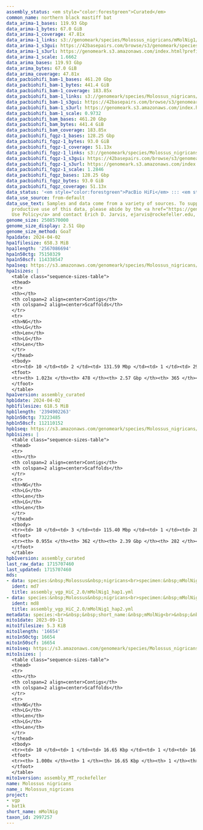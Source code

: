 ```yaml
---
assembly_status: <em style="color:forestgreen">Curated</em>
common_name: northern black mastiff bat
data_arima-1_bases: 119.93 Gbp
data_arima-1_bytes: 67.0 GiB
data_arima-1_coverage: 47.81x
data_arima-1_links: s3://genomeark/species/Molossus_nigricans/mMolNig1/genomic_data/arima/<br>
data_arima-1_s3gui: https://42basepairs.com/browse/s3/genomeark/species/Molossus_nigricans/mMolNig1/genomic_data/arima/
data_arima-1_s3url: https://genomeark.s3.amazonaws.com/index.html?prefix=species/Molossus_nigricans/mMolNig1/genomic_data/arima/
data_arima-1_scale: 1.6662
data_arima_bases: 119.93 Gbp
data_arima_bytes: 67.0 GiB
data_arima_coverage: 47.81x
data_pacbiohifi_bam-1_bases: 461.20 Gbp
data_pacbiohifi_bam-1_bytes: 441.4 GiB
data_pacbiohifi_bam-1_coverage: 183.85x
data_pacbiohifi_bam-1_links: s3://genomeark/species/Molossus_nigricans/mMolNig1/genomic_data/pacbio_hifi/<br>
data_pacbiohifi_bam-1_s3gui: https://42basepairs.com/browse/s3/genomeark/species/Molossus_nigricans/mMolNig1/genomic_data/pacbio_hifi/
data_pacbiohifi_bam-1_s3url: https://genomeark.s3.amazonaws.com/index.html?prefix=species/Molossus_nigricans/mMolNig1/genomic_data/pacbio_hifi/
data_pacbiohifi_bam-1_scale: 0.9732
data_pacbiohifi_bam_bases: 461.20 Gbp
data_pacbiohifi_bam_bytes: 441.4 GiB
data_pacbiohifi_bam_coverage: 183.85x
data_pacbiohifi_fqgz-1_bases: 128.25 Gbp
data_pacbiohifi_fqgz-1_bytes: 93.0 GiB
data_pacbiohifi_fqgz-1_coverage: 51.13x
data_pacbiohifi_fqgz-1_links: s3://genomeark/species/Molossus_nigricans/mMolNig1/genomic_data/pacbio_hifi/<br>
data_pacbiohifi_fqgz-1_s3gui: https://42basepairs.com/browse/s3/genomeark/species/Molossus_nigricans/mMolNig1/genomic_data/pacbio_hifi/
data_pacbiohifi_fqgz-1_s3url: https://genomeark.s3.amazonaws.com/index.html?prefix=species/Molossus_nigricans/mMolNig1/genomic_data/pacbio_hifi/
data_pacbiohifi_fqgz-1_scale: 1.2846
data_pacbiohifi_fqgz_bases: 128.25 Gbp
data_pacbiohifi_fqgz_bytes: 93.0 GiB
data_pacbiohifi_fqgz_coverage: 51.13x
data_status: '<em style="color:forestgreen">PacBio HiFi</em> ::: <em style="color:forestgreen">Arima</em>'
data_use_source: from-default
data_use_text: Samples and data come from a variety of sources. To support fair and
  productive use of this data, please abide by the <a href="https://genome10k.soe.ucsc.edu/data-use-policies/">Data
  Use Policy</a> and contact Erich D. Jarvis, ejarvis@rockefeller.edu, with any questions.
genome_size: 2508570000
genome_size_display: 2.51 Gbp
genome_size_method: GoaT
hpa1date: 2024-04-02
hpa1filesize: 658.3 MiB
hpa1length: '2567086694'
hpa1n50ctg: 75150329
hpa1n50scf: 114338547
hpa1seq: https://s3.amazonaws.com/genomeark/species/Molossus_nigricans/mMolNig1/assembly_curated/mMolNig1.hap1.cur.20240402.fasta.gz
hpa1sizes: |
  <table class="sequence-sizes-table">
  <thead>
  <tr>
  <th></th>
  <th colspan=2 align=center>Contigs</th>
  <th colspan=2 align=center>Scaffolds</th>
  </tr>
  <tr>
  <th>NG</th>
  <th>LG</th>
  <th>Len</th>
  <th>LG</th>
  <th>Len</th>
  </tr>
  </thead>
  <tbody>
  <tr><td> 10 </td><td> 2 </td><td> 131.59 Mbp </td><td> 1 </td><td> 290.66 Mbp </td></tr><tr><td> 20 </td><td> 5 </td><td> 99.15 Mbp </td><td> 3 </td><td> 138.85 Mbp </td></tr><tr><td> 30 </td><td> 7 </td><td> 96.97 Mbp </td><td> 5 </td><td> 121.09 Mbp </td></tr><tr><td> 40 </td><td> 10 </td><td> 81.60 Mbp </td><td> 7 </td><td> 119.95 Mbp </td></tr><tr style="background-color:#cccccc;"><td> 50 </td><td> 13 </td><td style="background-color:#88ff88;"> 75.15 Mbp </td><td> 9 </td><td style="background-color:#88ff88;"> 114.34 Mbp </td></tr><tr><td> 60 </td><td> 17 </td><td> 60.63 Mbp </td><td> 11 </td><td> 111.88 Mbp </td></tr><tr><td> 70 </td><td> 22 </td><td> 42.52 Mbp </td><td> 14 </td><td> 100.15 Mbp </td></tr><tr><td> 80 </td><td> 30 </td><td> 25.53 Mbp </td><td> 17 </td><td> 74.73 Mbp </td></tr><tr><td> 90 </td><td> 46 </td><td> 10.24 Mbp </td><td> 20 </td><td> 58.91 Mbp </td></tr><tr><td> 100 </td><td> 140 </td><td> 0.88 Mbp </td><td> 50 </td><td> 1.26 Mbp </td></tr></tbody>
  <tfoot>
  <tr><th> 1.023x </th><th> 478 </th><th> 2.57 Gbp </th><th> 365 </th><th> 2.57 Gbp </th></tr>
  </tfoot>
  </table>
hpa1version: assembly_curated
hpb1date: 2024-04-02
hpb1filesize: 618.5 MiB
hpb1length: '2394902263'
hpb1n50ctg: 73223485
hpb1n50scf: 112110152
hpb1seq: https://s3.amazonaws.com/genomeark/species/Molossus_nigricans/mMolNig1/assembly_curated/mMolNig1.hap2.cur.20240402.fasta.gz
hpb1sizes: |
  <table class="sequence-sizes-table">
  <thead>
  <tr>
  <th></th>
  <th colspan=2 align=center>Contigs</th>
  <th colspan=2 align=center>Scaffolds</th>
  </tr>
  <tr>
  <th>NG</th>
  <th>LG</th>
  <th>Len</th>
  <th>LG</th>
  <th>Len</th>
  </tr>
  </thead>
  <tbody>
  <tr><td> 10 </td><td> 3 </td><td> 115.40 Mbp </td><td> 1 </td><td> 285.73 Mbp </td></tr><tr><td> 20 </td><td> 5 </td><td> 108.27 Mbp </td><td> 3 </td><td> 131.05 Mbp </td></tr><tr><td> 30 </td><td> 7 </td><td> 94.65 Mbp </td><td> 5 </td><td> 119.78 Mbp </td></tr><tr><td> 40 </td><td> 10 </td><td> 82.77 Mbp </td><td> 7 </td><td> 116.04 Mbp </td></tr><tr style="background-color:#cccccc;"><td> 50 </td><td> 13 </td><td style="background-color:#88ff88;"> 73.22 Mbp </td><td> 10 </td><td style="background-color:#88ff88;"> 112.11 Mbp </td></tr><tr><td> 60 </td><td> 17 </td><td> 55.81 Mbp </td><td> 12 </td><td> 101.39 Mbp </td></tr><tr><td> 70 </td><td> 23 </td><td> 38.13 Mbp </td><td> 14 </td><td> 86.62 Mbp </td></tr><tr><td> 80 </td><td> 32 </td><td> 23.66 Mbp </td><td> 18 </td><td> 69.41 Mbp </td></tr><tr><td> 90 </td><td> 60 </td><td> 3.34 Mbp </td><td> 23 </td><td> 29.35 Mbp </td></tr><tr><td> 100 </td><td> 0 </td><td>  </td><td> 0 </td><td>  </td></tr></tbody>
  <tfoot>
  <tr><th> 0.955x </th><th> 362 </th><th> 2.39 Gbp </th><th> 282 </th><th> 2.39 Gbp </th></tr>
  </tfoot>
  </table>
hpb1version: assembly_curated
last_raw_data: 1715707460
last_updated: 1715707460
mds:
- data: species:&nbsp;Molossus&nbsp;nigricans<br>specimen:&nbsp;mMolNig1<br>projects:&nbsp;<br>&nbsp;&nbsp;-&nbsp;vgp<br>assembled_by_group:&nbsp;Rockefeller<br>data_location:&nbsp;S3<br>release_to:&nbsp;S3<br>haplotype_to_curate:&nbsp;hap1<br>hap1:&nbsp;s3://genomeark/species/Molossus_nigricans/mMolNig1/assembly_vgp_HiC_2.0/mMolNig1.HiC.hap1.20230906.fasta.gz<br>hap2:&nbsp;s3://genomeark/species/Molossus_nigricans/mMolNig1/assembly_vgp_HiC_2.0/mMolNig1.HiC.hap2.20230906.fasta.gz<br>pretext_hap1:&nbsp;s3://genomeark/species/Molossus_nigricans/mMolNig1/assembly_vgp_HiC_2.0/evaluation/hap1/pretext/mMolNig1_hap1_s2.pretext<br>pretext_hap2:&nbsp;s3://genomeark/species/Molossus_nigricans/mMolNig1/assembly_vgp_HiC_2.0/evaluation/hap2/pretext/mMolNig1_hap2_s2.pretext<br>kmer_spectra_img:&nbsp;s3://genomeark/species/Molossus_nigricans/mMolNig1/assembly_vgp_HiC_2.0/evaluation/merqury/mMolNig1_png/<br>pacbio_read_dir:&nbsp;s3://genomeark/species/Molossus_nigricans/mMolNig1/genomic_data/pacbio_hifi/<br>pacbio_read_type:&nbsp;hifi<br>hic_read_dir:&nbsp;s3://genomeark/species/Molossus_nigricans/mMolNig1/genomic_data/arima/<br>mito:&nbsp;s3://genomeark/species/Molossus_nigricans/mMolNig1/assembly_MT_rockefeller/mMolNig1.MT.20230913.fasta.gz<br>pipeline:&nbsp;<br>&nbsp;&nbsp;-&nbsp;hifiasm&nbsp;(0.19.3+galaxy0)<br>&nbsp;&nbsp;-&nbsp;yahs&nbsp;(1.2a.2+galaxy1)<br>notes:&nbsp;This&nbsp;was&nbsp;a&nbsp;Hifiasm-HiC&nbsp;assembly&nbsp;of&nbsp;mMolNig1,&nbsp;resulting&nbsp;in&nbsp;two&nbsp;complete&nbsp;haplotypes.&nbsp;HiC&nbsp;scaffolding&nbsp;was&nbsp;performed&nbsp;with&nbsp;YaHS.&nbsp;&nbsp;The&nbsp;HiC&nbsp;prep&nbsp;kit&nbsp;used&nbsp;was&nbsp;TruSeq.&nbsp;<br><br>
  ident: md7
  title: assembly_vgp_HiC_2.0/mMolNig1_hap1.yml
- data: species:&nbsp;Molossus&nbsp;nigricans<br>specimen:&nbsp;mMolNig1<br>projects:&nbsp;<br>&nbsp;&nbsp;-&nbsp;vgp<br>assembled_by_group:&nbsp;Rockefeller<br>data_location:&nbsp;S3<br>release_to:&nbsp;S3<br>haplotype_to_curate:&nbsp;hap2<br>hap1:&nbsp;s3://genomeark/species/Molossus_nigricans/mMolNig1/assembly_vgp_HiC_2.0/mMolNig1.HiC.hap1.20230906.fasta.gz<br>hap2:&nbsp;s3://genomeark/species/Molossus_nigricans/mMolNig1/assembly_vgp_HiC_2.0/mMolNig1.HiC.hap2.20230906.fasta.gz<br>pretext_hap1:&nbsp;s3://genomeark/species/Molossus_nigricans/mMolNig1/assembly_vgp_HiC_2.0/evaluation/hap1/pretext/mMolNig1_hap1_s2.pretext<br>pretext_hap2:&nbsp;s3://genomeark/species/Molossus_nigricans/mMolNig1/assembly_vgp_HiC_2.0/evaluation/hap2/pretext/mMolNig1_hap2_s2.pretext<br>kmer_spectra_img:&nbsp;s3://genomeark/species/Molossus_nigricans/mMolNig1/assembly_vgp_HiC_2.0/evaluation/merqury/mMolNig1_png/<br>pacbio_read_dir:&nbsp;s3://genomeark/species/Molossus_nigricans/mMolNig1/genomic_data/pacbio_hifi/<br>pacbio_read_type:&nbsp;hifi<br>hic_read_dir:&nbsp;s3://genomeark/species/Molossus_nigricans/mMolNig1/genomic_data/arima/<br>mito:&nbsp;s3://genomeark/species/Molossus_nigricans/mMolNig1/assembly_MT_rockefeller/mMolNig1.MT.20230913.fasta.gz<br>pipeline:&nbsp;<br>&nbsp;&nbsp;-&nbsp;hifiasm&nbsp;(0.19.3+galaxy0)<br>&nbsp;&nbsp;-&nbsp;yahs&nbsp;(1.2a.2+galaxy1)<br>notes:&nbsp;This&nbsp;was&nbsp;a&nbsp;Hifiasm-HiC&nbsp;assembly&nbsp;of&nbsp;mMolNig1,&nbsp;resulting&nbsp;in&nbsp;two&nbsp;complete&nbsp;haplotypes.&nbsp;HiC&nbsp;scaffolding&nbsp;was&nbsp;performed&nbsp;with&nbsp;YaHS.&nbsp;&nbsp;The&nbsp;HiC&nbsp;prep&nbsp;kit&nbsp;used&nbsp;was&nbsp;TruSeq.&nbsp;<br><br>
  ident: md8
  title: assembly_vgp_HiC_2.0/mMolNig1_hap2.yml
metadata: species:<br>&nbsp;&nbsp;short_name:&nbsp;mMolNig<br>&nbsp;&nbsp;name:&nbsp;Molossus&nbsp;nigricans<br>&nbsp;&nbsp;taxon_id:&nbsp;2997257<br>&nbsp;&nbsp;common_name:&nbsp;northern&nbsp;black&nbsp;mastiff&nbsp;bat<br>&nbsp;&nbsp;order:<br>&nbsp;&nbsp;&nbsp;&nbsp;name:&nbsp;Chiroptera<br>&nbsp;&nbsp;family:<br>&nbsp;&nbsp;&nbsp;&nbsp;name:&nbsp;Molossidae<br>&nbsp;&nbsp;individuals:<br>&nbsp;&nbsp;&nbsp;&nbsp;-&nbsp;short_name:&nbsp;mMolNig1<br>&nbsp;&nbsp;genome_size:&nbsp;2508570000<br>&nbsp;&nbsp;genome_size_method:&nbsp;GoaT<br>&nbsp;&nbsp;project:&nbsp;[&nbsp;vgp&nbsp;,&nbsp;bat1k&nbsp;]<br>
mito1date: 2023-09-13
mito1filesize: 5.3 KiB
mito1length: '16654'
mito1n50ctg: 16654
mito1n50scf: 16654
mito1seq: https://s3.amazonaws.com/genomeark/species/Molossus_nigricans/mMolNig1/assembly_MT_rockefeller/mMolNig1.MT.20230913.fasta.gz
mito1sizes: |
  <table class="sequence-sizes-table">
  <thead>
  <tr>
  <th></th>
  <th colspan=2 align=center>Contigs</th>
  <th colspan=2 align=center>Scaffolds</th>
  </tr>
  <tr>
  <th>NG</th>
  <th>LG</th>
  <th>Len</th>
  <th>LG</th>
  <th>Len</th>
  </tr>
  </thead>
  <tbody>
  <tr><td> 10 </td><td> 1 </td><td> 16.65 Kbp </td><td> 1 </td><td> 16.65 Kbp </td></tr><tr><td> 20 </td><td> 1 </td><td> 16.65 Kbp </td><td> 1 </td><td> 16.65 Kbp </td></tr><tr><td> 30 </td><td> 1 </td><td> 16.65 Kbp </td><td> 1 </td><td> 16.65 Kbp </td></tr><tr><td> 40 </td><td> 1 </td><td> 16.65 Kbp </td><td> 1 </td><td> 16.65 Kbp </td></tr><tr style="background-color:#cccccc;"><td> 50 </td><td> 1 </td><td style="background-color:#ff8888;"> 16.65 Kbp </td><td> 1 </td><td style="background-color:#ff8888;"> 16.65 Kbp </td></tr><tr><td> 60 </td><td> 1 </td><td> 16.65 Kbp </td><td> 1 </td><td> 16.65 Kbp </td></tr><tr><td> 70 </td><td> 1 </td><td> 16.65 Kbp </td><td> 1 </td><td> 16.65 Kbp </td></tr><tr><td> 80 </td><td> 1 </td><td> 16.65 Kbp </td><td> 1 </td><td> 16.65 Kbp </td></tr><tr><td> 90 </td><td> 1 </td><td> 16.65 Kbp </td><td> 1 </td><td> 16.65 Kbp </td></tr><tr><td> 100 </td><td> 1 </td><td> 16.65 Kbp </td><td> 1 </td><td> 16.65 Kbp </td></tr></tbody>
  <tfoot>
  <tr><th> 1.000x </th><th> 1 </th><th> 16.65 Kbp </th><th> 1 </th><th> 16.65 Kbp </th></tr>
  </tfoot>
  </table>
mito1version: assembly_MT_rockefeller
name: Molossus nigricans
name_: Molossus_nigricans
project:
- vgp
- bat1k
short_name: mMolNig
taxon_id: 2997257
---
```

